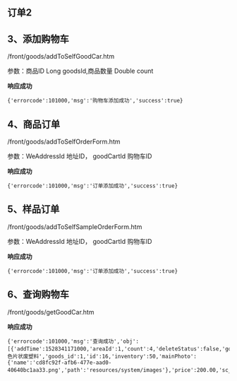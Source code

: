 ## 订单2 ##

## 3、添加购物车 ##

/front/goods/addToSelfGoodCar.htm

参数：商品ID Long goodsId,商品数量 Double count

**响应成功**

    {'errorcode':101000,'msg':'购物车添加成功','success':true}


## 4、商品订单 ##

/front/goods/addToSelfOrderForm.htm

参数：WeAddressId 地址ID，
	 goodCartId 购物车ID

**响应成功**

    {'errorcode':101000,'msg':'订单添加成功','success':true}


## 5、样品订单 ##

/front/goods/addToSelfSampleOrderForm.htm

参数：WeAddressId 地址ID，
	 goodCartId 购物车ID

**响应成功**

    {'errorcode':101000,'msg':'订单添加成功','success':true}


## 6、查询购物车 ##

/front/goods/getGoodCar.htm

**响应成功**

    {'errorcode':101000,'msg':'查询成功','obj':[{'addTime':1528341171000,'areaId':1,'count':4,'deleteStatus':false,'goodName':'白色片状废塑料','goods_id':1,'id':16,'inventory':50,'mainPhoto':{'name':'cd8fc92f-afb6-477e-aad0-40640bc1aa33.png','path':'resources/system/images'},'price':200.00,'sc_id':25,'updatecount':0,'utilName':'吨'}],'success':true}




